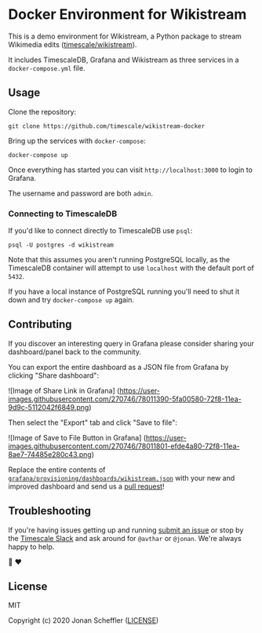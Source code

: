 # Docker Environment for Wikistream

This is a demo environment for Wikistream, a Python package to stream Wikimedia edits ([timescale/wikistream](https://github.com/timescale/wikistream)).

It includes TimescaleDB, Grafana and Wikistream as three services in a `docker-compose.yml` file.

## Usage

Clone the repository:

```
git clone https://github.com/timescale/wikistream-docker
```

Bring up the services with `docker-compose`:

```
docker-compose up
```

Once everything has started you can visit `http://localhost:3000` to login to Grafana.

The username and password are both `admin`.

### Connecting to TimescaleDB

If you'd like to connect directly to TimescaleDB use `psql`:

```
psql -U postgres -d wikistream
```

Note that this assumes you aren't running PostgreSQL locally, as the TimescaleDB container
will attempt to use `localhost` with the default port of `5432`.

If you have a local instance of PostgreSQL running you'll need to shut it down and try `docker-compose up` again.

## Contributing

If you discover an interesting query in Grafana please consider sharing your dashboard/panel back to the community.

You can export the entire dashboard as a JSON file from Grafana by clicking "Share dashboard":

![Image of Share Link in Grafana]
(https://user-images.githubusercontent.com/270746/78011390-5fa00580-72f8-11ea-9d9c-5112042f6849.png)

Then select the "Export" tab and click "Save to file":

![Image of Save to File Button in Grafana]
(https://user-images.githubusercontent.com/270746/78011801-efde4a80-72f8-11ea-8ae7-74485e280c43.png)

Replace the entire contents of [`grafana/provisioning/dashboards/wikistream.json`](https://github.com/timescale/wikistream-docker/blob/master/grafana/provisioning/dashboards/wikistream.json)
with your new and improved dashboard and send us a [pull request](https://help.github.com/en/github/collaborating-with-issues-and-pull-requests/creating-a-pull-request)!

## Troubleshooting

If you're having issues getting up and running [submit an issue](https://help.github.com/en/github/managing-your-work-on-github/creating-an-issue)
or stop by the [Timescale Slack](https://slack.timescale.com/) and ask around for `@avthar` or `@jonan`. We're always happy to help.

🐯 ❤️ 

## License
MIT

Copyright (c) 2020 Jonan Scheffler ([LICENSE](https://github.com/timescale/wikistream-docker/LICENSE.md))
